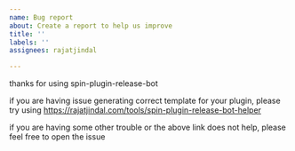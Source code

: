 ```yaml
---
name: Bug report
about: Create a report to help us improve
title: ''
labels: ''
assignees: rajatjindal

---
```


thanks for using spin-plugin-release-bot

if you are having issue generating correct template for your plugin, please try using https://rajatjindal.com/tools/spin-plugin-release-bot-helper

if you are having some other trouble or the above link does not help, please feel free to open the issue
